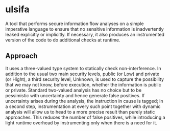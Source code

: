 # ulsifa
A tool that performs secure information flow analyses on a simple imperative language to ensure that no sensitive information is inadvertently leaked explicitly or implicitly. If necessary, it also produces an instrumented version of the code to do additional checks at runtime.

## Approach
It uses a three-valued type system to statically check non-interference. In addition to the usual two main security levels, public (or Low) and private (or Hight), a third security level, Unknown, is used to capture the possibility that we may not know, before execution, whether the information is public or private. Standard two-valued analysis has no choice but to be pessimistic with uncertainty and hence generate false positives. If uncertainty arises during the analysis, the instruction in cause is tagged; in a second step, instrumentation at every such point together with dynamic analysis will allow us to head to a more precise result than purely static approaches. This reduces the number of false positives, while introducing a light runtime overhead by instrumenting only when there is a need for it.
